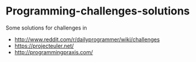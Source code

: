 Programming-challenges-solutions
===========================
Some solutions for challenges in
- http://www.reddit.com/r/dailyprogrammer/wiki/challenges
- https://projecteuler.net/
- http://programmingpraxis.com/
